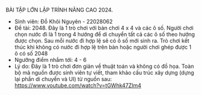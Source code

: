 BÀI TẬP LỚN LẬP TRÌNH NÂNG CAO 2024.

- Sinh viên: Đỗ Khôi Nguyên - 22028062
- Đề tài: 2048. Đây là 1 trò chơi với bàn chơi 4 x 4 và các ô số. Người chơi chọn nước đi là 1 trong 4 hướng để di chuyển tất cả các ô số theo hướng được chọn. Sau mỗi nước đi hợp lệ sẽ có ô số mới sinh ra. Trò chơi kết thúc khi không có nước đi hợp lệ trên bàn hoặc người chơi ghép được 1 ô có số 2048
- Ngưỡng điểm nhắm tới: 4 - 6
- Lý do: Đây là 1 trò chơi đơn giản về thuật toán và không có đồ họa. Toàn bộ mã nguồn được sinh viên tự viết, tham khảo cấu trúc xây dựng (dựng lại phần di chuyển và UI) từ nguồn sau: https://www.youtube.com/watch?v=tGWhk47ZIm4
